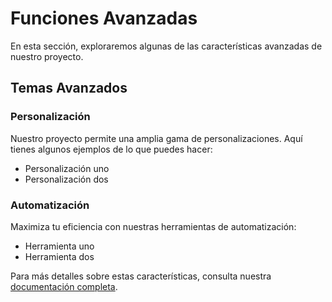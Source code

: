 # Funciones Avanzadas

En esta sección, exploraremos algunas de las características avanzadas de nuestro proyecto.

## Temas Avanzados

### Personalización

Nuestro proyecto permite una amplia gama de personalizaciones. Aquí tienes algunos ejemplos de lo que puedes hacer:

- Personalización uno
- Personalización dos

### Automatización

Maximiza tu eficiencia con nuestras herramientas de automatización:

- Herramienta uno
- Herramienta dos

Para más detalles sobre estas características, consulta nuestra [documentación completa](#).